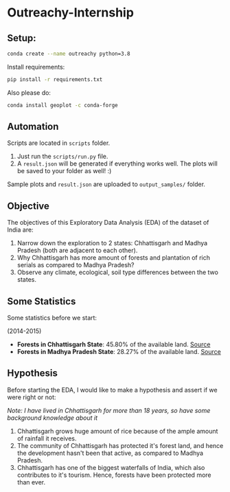# Outreachy-Internship

## Setup:

```bash
conda create --name outreachy python=3.8
```

Install requirements:

```bash
pip install -r requirements.txt
```

Also please do:

```bash
conda install geoplot -c conda-forge
```

## Automation

Scripts are located in `scripts` folder.

1. Just run the `scripts/run.py` file.
2. A `result.json` will be generated if everything works well. The plots will be saved to your folder as well! :)

Sample plots and `result.json` are uploaded to `output_samples/` folder.

## Objective

The objectives of this Exploratory Data Analysis (EDA) of the dataset of India are:

1. Narrow down the exploration to 2 states: Chhattisgarh and Madhya Pradesh (both are adjacent to each other).
2. Why Chhattisgarh has more amount of forests and plantation of rich serials as compared to Madhya Pradesh?
3. Observe any climate, ecological, soil type differences between the two states.

## Some Statistics

Some statistics before we start:

(2014-2015)

* **Forests in Chhattisgarh State**: 45.80% of the available land. [Source](https://fsi.nic.in/isfr19/vol2/isfr-2019-vol-ii-chhattisgarh.pdf)
* **Forests in Madhya Pradesh State**: 28.27% of the available land. [Source](https://fsi.nic.in/isfr19/vol2/isfr-2019-vol-ii-madhya-pradesh.pdf)

## Hypothesis

Before starting the EDA, I would like to make a hypothesis and assert if we were right or not:

_Note: I have lived in Chhattisgarh for more than 18 years, so have some background knowledge about it_

1. Chhattisgarh grows huge amount of rice because of the ample amount of rainfall it receives.
2. The community of Chhattisgarh has protected it's forest land, and hence the development hasn't been that active, as compared to Madhya Pradesh.
3. Chhattisgarh has one of the biggest waterfalls of India, which also contributes to it's tourism. Hence, forests have been protected more than ever.
